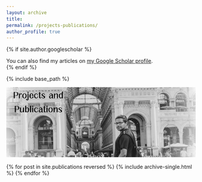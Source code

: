 ```yaml
---
layout: archive
title: 
permalink: /projects-publications/
author_profile: true
---
```


{% if site.author.googlescholar %}
  <div class="wordwrap">You can also find my articles on <a href="{{site.author.googlescholar}}">my Google Scholar profile</a>.</div>
{% endif %}

{% include base_path %}

![Welcome](/images/publications_header.png)

{% for post in site.publications reversed %}
  {% include archive-single.html %}
{% endfor %}
